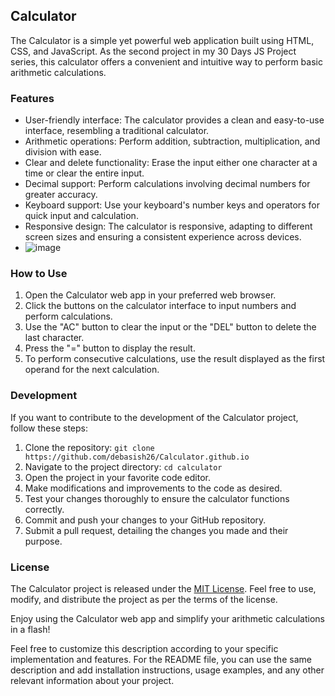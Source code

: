 ## Calculator

The Calculator is a simple yet powerful web application built using HTML, CSS, and JavaScript. As the second project in my 30 Days JS Project series, this calculator offers a convenient and intuitive way to perform basic arithmetic calculations.

### Features

- User-friendly interface: The calculator provides a clean and easy-to-use interface, resembling a traditional calculator.
- Arithmetic operations: Perform addition, subtraction, multiplication, and division with ease.
- Clear and delete functionality: Erase the input either one character at a time or clear the entire input.
- Decimal support: Perform calculations involving decimal numbers for greater accuracy.
- Keyboard support: Use your keyboard's number keys and operators for quick input and calculation.
- Responsive design: The calculator is responsive, adapting to different screen sizes and ensuring a consistent experience across devices.
- ![image](https://github.com/debasish26/Calculator.github.io/assets/73976256/b7f376c6-1146-474c-bf53-f9e8f9aaf1e6)


### How to Use

1. Open the Calculator web app in your preferred web browser.
2. Click the buttons on the calculator interface to input numbers and perform calculations.
3. Use the "AC" button to clear the input or the "DEL" button to delete the last character.
4. Press the "=" button to display the result.
5. To perform consecutive calculations, use the result displayed as the first operand for the next calculation.

### Development

If you want to contribute to the development of the Calculator project, follow these steps:

1. Clone the repository: `git clone https://github.com/debasish26/Calculator.github.io`
2. Navigate to the project directory: `cd calculator`
3. Open the project in your favorite code editor.
4. Make modifications and improvements to the code as desired.
5. Test your changes thoroughly to ensure the calculator functions correctly.
6. Commit and push your changes to your GitHub repository.
7. Submit a pull request, detailing the changes you made and their purpose.

### License

The Calculator project is released under the [MIT License](https://opensource.org/licenses/MIT). Feel free to use, modify, and distribute the project as per the terms of the license.

Enjoy using the Calculator web app and simplify your arithmetic calculations in a flash!

Feel free to customize this description according to your specific implementation and features. For the README file, you can use the same description and add installation instructions, usage examples, and any other relevant information about your project.
